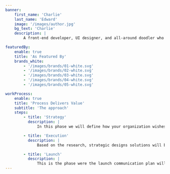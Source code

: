 ```yaml
---
banner:
    first_name: 'Charlie'
    last_name: 'Edward'
    image: '/images/author.jpg'
    bg_text: 'Charlie'
    description: |
        A front-end developer, UI designer, and all-around doodler who enjoys developing accessible, usable and engaging websites & apps that bring your products to life.

featuredBy:
    enable: true
    title: 'As Featured By'
    brands_white:
        - '/images/brands/01-white.svg'
        - '/images/brands/02-white.svg'
        - '/images/brands/03-white.svg'
        - '/images/brands/04-white.svg'
        - '/images/brands/05-white.svg'

workProcess:
    enable: true
    title: 'Process Delivers Value'
    subtitle: 'The approach'
    steps:
        - title: 'Strategy'
          description: |
              In this phase we will define how your organization wishes to be perceived by consumers. What do you want people to think about your product or service?

        - title: 'Execution'
          description: |
              Based on the research, strategic designs solutions will be explored. Multiple route will be presented and the selected will be further developed.

        - title: 'Launch'
          description: |
              This is the phase were the launch communication plan will be developed. The key messages will be defined and tailored to the audience of the brand intact.
---
```

